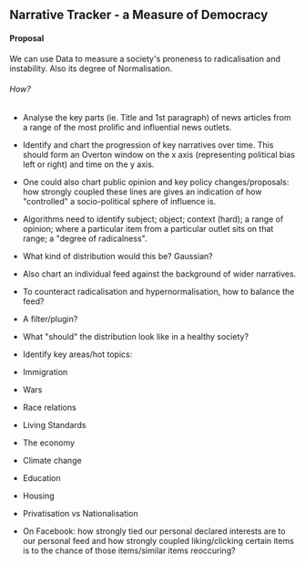 ## Narrative Tracker - a Measure of Democracy

#### Proposal

We can use Data to measure a society's proneness to radicalisation and instability.  Also its degree of Normalisation.

###### How?

 * Analyse the key parts (ie. Title and 1st paragraph) of news articles from a range of the most prolific and influential news outlets.

 * Identify and chart the progression of key narratives over time.  This should form an Overton window on the x axis (representing political bias left or right) and time on the y axis.
  * One could also chart public opinion and key policy changes/proposals:  how strongly coupled these lines are gives an indication of how "controlled" a socio-political sphere of influence is.

 * Algorithms need to identify subject; object; context (hard); a range of opinion; where a particular item from a particular outlet sits on that range; a "degree of radicalness".

 * What kind of distribution would this be?  Gaussian?  
  * Also chart an individual feed against the background of wider narratives.
  * To counteract radicalisation and hypernormalisation, how to balance the feed?
  * A filter/plugin?
  * What "should" the distribution look like in a healthy society?

 * Identify key areas/hot topics:
  * Immigration
  * Wars
  * Race relations
  * Living Standards
  * The economy
  * Climate change
  * Education
  * Housing
  * Privatisation vs Nationalisation

 * On Facebook: how strongly tied our personal declared interests are to our personal feed and how strongly coupled liking/clicking certain items is to the chance of those items/similar items reoccuring?   
